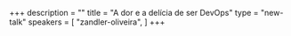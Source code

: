 +++
description = ""
title = "A dor e a delícia de ser DevOps"
type = "new-talk"
speakers = [
        "zandler-oliveira",
]
+++